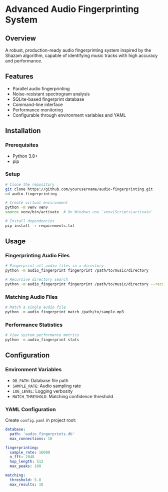 # Advanced Audio Fingerprinting System

## Overview
A robust, production-ready audio fingerprinting system inspired by the Shazam algorithm, capable of identifying music tracks with high accuracy and performance.

## Features
- Parallel audio fingerprinting
- Noise-resistant spectrogram analysis
- SQLite-based fingerprint database
- Command-line interface
- Performance monitoring
- Configurable through environment variables and YAML

## Installation

### Prerequisites
- Python 3.8+
- pip

### Setup
```bash
# Clone the repository
git clone https://github.com/yourusername/audio-fingerprinting.git
cd audio-fingerprinting

# Create virtual environment
python -m venv venv
source venv/bin/activate  # On Windows use `venv\Scripts\activate`

# Install dependencies
pip install -r requirements.txt
```

## Usage

### Fingerprinting Audio Files
```bash
# Fingerprint all audio files in a directory
python -m audio_fingerprint fingerprint /path/to/music/directory

# Recursive directory search
python -m audio_fingerprint fingerprint /path/to/music/directory --recursive
```

### Matching Audio Files
```bash
# Match a single audio file
python -m audio_fingerprint match /path/to/sample.mp3
```

### Performance Statistics
```bash
# View system performance metrics
python -m audio_fingerprint stats
```

## Configuration

### Environment Variables
- `DB_PATH`: Database file path
- `SAMPLE_RATE`: Audio sampling rate
- `LOG_LEVEL`: Logging verbosity
- `MATCH_THRESHOLD`: Matching confidence threshold

### YAML Configuration
Create `config.yaml` in project root:
```yaml
database:
  path: 'audio_fingerprints.db'
  max_connections: 10

fingerprinting:
  sample_rate: 16000
  n_fft: 2048
  hop_length: 512
  max_peaks: 100

matching:
  threshold: 5.0
  max_results: 10